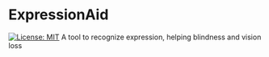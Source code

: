 # ExpressionAid
[![License: MIT](https://img.shields.io/badge/License-MIT-yellow.svg)](https://opensource.org/licenses/MIT)
A tool to recognize expression, helping blindness and vision loss
